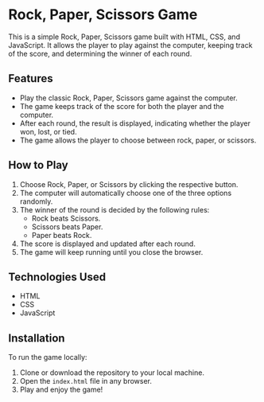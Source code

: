 # Rock, Paper, Scissors Game

This is a simple Rock, Paper, Scissors game built with HTML, CSS, and JavaScript. It allows the player to play against the computer, keeping track of the score, and determining the winner of each round.

## Features

- Play the classic Rock, Paper, Scissors game against the computer.
- The game keeps track of the score for both the player and the computer.
- After each round, the result is displayed, indicating whether the player won, lost, or tied.
- The game allows the player to choose between rock, paper, or scissors.

## How to Play

1. Choose Rock, Paper, or Scissors by clicking the respective button.
2. The computer will automatically choose one of the three options randomly.
3. The winner of the round is decided by the following rules:
   - Rock beats Scissors.
   - Scissors beats Paper.
   - Paper beats Rock.
4. The score is displayed and updated after each round.
5. The game will keep running until you close the browser.

## Technologies Used

- HTML
- CSS
- JavaScript

## Installation

To run the game locally:

1. Clone or download the repository to your local machine.
2. Open the `index.html` file in any browser.
3. Play and enjoy the game!

